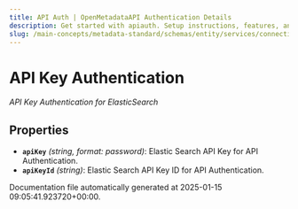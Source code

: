 ```yaml
---
title: API Auth | OpenMetadataAPI Authentication Details
description: Get started with apiauth. Setup instructions, features, and configuration details inside.
slug: /main-concepts/metadata-standard/schemas/entity/services/connections/search/elasticsearch/apiauth
---
```


# API Key Authentication

*API Key Authentication for ElasticSearch*

## Properties

- **`apiKey`** *(string, format: password)*: Elastic Search API Key for API Authentication.
- **`apiKeyId`** *(string)*: Elastic Search API Key ID for API Authentication.


Documentation file automatically generated at 2025-01-15 09:05:41.923720+00:00.
